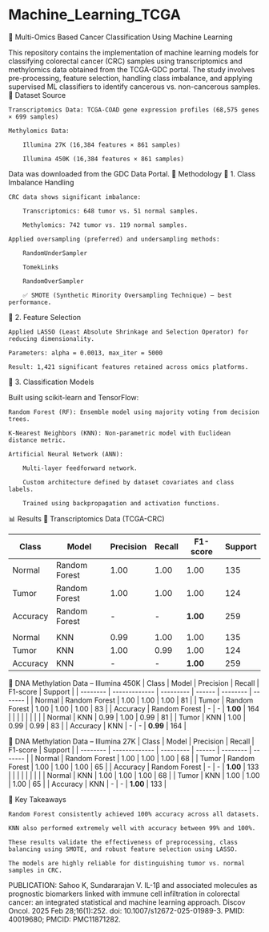 # Machine_Learning_TCGA
🔬 Multi-Omics Based Cancer Classification Using Machine Learning

This repository contains the implementation of machine learning models for classifying colorectal cancer (CRC) samples using transcriptomics and methylomics data obtained from the TCGA-GDC portal. The study involves pre-processing, feature selection, handling class imbalance, and applying supervised ML classifiers to identify cancerous vs. non-cancerous samples.
📁 Dataset Source

    Transcriptomics Data: TCGA-COAD gene expression profiles (68,575 genes × 699 samples)

    Methylomics Data:

        Illumina 27K (16,384 features × 861 samples)

        Illumina 450K (16,384 features × 861 samples)

Data was downloaded from the GDC Data Portal.
🧪 Methodology
🔹 1. Class Imbalance Handling

    CRC data shows significant imbalance:

        Transcriptomics: 648 tumor vs. 51 normal samples.

        Methylomics: 742 tumor vs. 119 normal samples.

    Applied oversampling (preferred) and undersampling methods:

        RandomUnderSampler

        TomekLinks

        RandomOverSampler

        ✅ SMOTE (Synthetic Minority Oversampling Technique) – best performance.

🔹 2. Feature Selection

    Applied LASSO (Least Absolute Shrinkage and Selection Operator) for reducing dimensionality.

    Parameters: alpha = 0.0013, max_iter = 5000

    Result: 1,421 significant features retained across omics platforms.

🔹 3. Classification Models

Built using scikit-learn and TensorFlow:

    Random Forest (RF): Ensemble model using majority voting from decision trees.

    K-Nearest Neighbors (KNN): Non-parametric model with Euclidean distance metric.

    Artificial Neural Network (ANN):

        Multi-layer feedforward network.

        Custom architecture defined by dataset covariates and class labels.

        Trained using backpropagation and activation functions.

📊 Results
🔬 Transcriptomics Data (TCGA-CRC)

| Class    | Model         | Precision | Recall | F1-score | Support |
| -------- | ------------- | --------- | ------ | -------- | ------- |
| Normal   | Random Forest | 1.00      | 1.00   | 1.00     | 135     |
| Tumor    | Random Forest | 1.00      | 1.00   | 1.00     | 124     |
| Accuracy | Random Forest | -         | -      | **1.00** | 259     |
|          |               |           |        |          |         |
| Normal   | KNN           | 0.99      | 1.00   | 1.00     | 135     |
| Tumor    | KNN           | 1.00      | 0.99   | 1.00     | 124     |
| Accuracy | KNN           | -         | -      | **1.00** | 259     |


🧬 DNA Methylation Data – Illumina 450K
| Class    | Model         | Precision | Recall | F1-score | Support |
| -------- | ------------- | --------- | ------ | -------- | ------- |
| Normal   | Random Forest | 1.00      | 1.00   | 1.00     | 81      |
| Tumor    | Random Forest | 1.00      | 1.00   | 1.00     | 83      |
| Accuracy | Random Forest | -         | -      | **1.00** | 164     |
|          |               |           |        |          |         |
| Normal   | KNN           | 0.99      | 1.00   | 0.99     | 81      |
| Tumor    | KNN           | 1.00      | 0.99   | 0.99     | 83      |
| Accuracy | KNN           | -         | -      | **0.99** | 164     |


🧬 DNA Methylation Data – Illumina 27K
| Class    | Model         | Precision | Recall | F1-score | Support |
| -------- | ------------- | --------- | ------ | -------- | ------- |
| Normal   | Random Forest | 1.00      | 1.00   | 1.00     | 68      |
| Tumor    | Random Forest | 1.00      | 1.00   | 1.00     | 65      |
| Accuracy | Random Forest | -         | -      | **1.00** | 133     |
|          |               |           |        |          |         |
| Normal   | KNN           | 1.00      | 1.00   | 1.00     | 68      |
| Tumor    | KNN           | 1.00      | 1.00   | 1.00     | 65      |
| Accuracy | KNN           | -         | -      | **1.00** | 133     |


🧠 Key Takeaways

    Random Forest consistently achieved 100% accuracy across all datasets.

    KNN also performed extremely well with accuracy between 99% and 100%.

    These results validate the effectiveness of preprocessing, class balancing using SMOTE, and robust feature selection using LASSO.

    The models are highly reliable for distinguishing tumor vs. normal samples in CRC.


PUBLICATION:
Sahoo K, Sundararajan V. IL-1β and associated molecules as prognostic biomarkers linked with immune cell infiltration in colorectal cancer: an integrated statistical and machine learning approach. Discov Oncol. 2025 Feb 28;16(1):252. doi: 10.1007/s12672-025-01989-3. PMID: 40019680; PMCID: PMC11871282.


